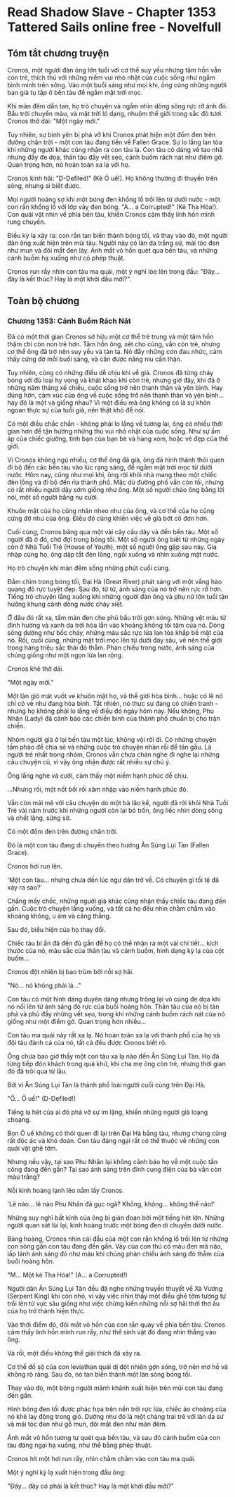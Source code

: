 # Read Shadow Slave - Chapter 1353 Tattered Sails online free - Novelfull

## Tóm tắt chương truyện

Cronos, một người đàn ông lớn tuổi với cơ thể suy yếu nhưng tâm hồn vẫn còn trẻ, thích thú với những niềm vui nhỏ nhặt của cuộc sống như ngắm bình minh trên sông. Vào một buổi sáng như mọi khi, ông cùng những người bạn già tụ tập ở bến tàu để ngắm mặt trời mọc.

Khi màn đêm dần tan, họ trò chuyện và ngắm nhìn dòng sông rực rỡ ánh đỏ. Bầu trời chuyển màu, và mặt trời ló dạng, nhuộm thế giới trong sắc đỏ tươi. Cronos thở dài: "Một ngày mới."

Tuy nhiên, sự bình yên bị phá vỡ khi Cronos phát hiện một đốm đen trên đường chân trời - một con tàu đang tiến về Fallen Grace. Sự lo lắng lan tỏa khi những người khác cũng nhận ra con tàu lạ. Con tàu có dáng vẻ tao nhã nhưng đầy đe dọa, thân tàu đầy vết sẹo, cánh buồm rách nát như điềm gở. Quan trọng hơn, nó hoàn toàn xa lạ với họ.

Cronos kinh hãi: "D-Defiled!" (Kẻ Ô uế!). Họ không thường đi thuyền trên sông, nhưng ai biết được.

Mọi người hoảng sợ khi một bóng đen khổng lồ trồi lên từ dưới nước - một con rắn khổng lồ với lớp vảy đen bóng. "A... a Corrupted!" (Kẻ Tha Hóa!). Con quái vật nhìn về phía bến tàu, khiến Cronos cảm thấy linh hồn mình rung chuyển.

Điều kỳ lạ xảy ra: con rắn tan biến thành bóng tối, và thay vào đó, một người đàn ông xuất hiện trên mũi tàu. Người này có làn da trắng sứ, mái tóc đen như mun và đôi mắt đen láy. Ánh mắt vô hồn quét qua bến tàu, và những cánh buồm hạ xuống như có phép thuật.

Cronos run rẩy nhìn con tàu ma quái, một ý nghĩ lóe lên trong đầu: "Đây... đây là kết thúc? Hay là một khởi đầu mới?".

## Toàn bộ chương

### Chương 1353: Cánh Buồm Rách Nát

Đã có một thời gian Cronos sở hữu một cơ thể trẻ trung và một tâm hồn thậm chí còn non trẻ hơn. Tâm hồn ông, xét cho cùng, vẫn còn trẻ, nhưng cơ thể ông đã trở nên suy yếu và tàn tạ. Nó đầy những cơn đau nhức, cảm thấy cứng đờ mỗi buổi sáng, và cần được nâng niu cẩn thận.

Tuy nhiên, cũng có những điều dễ chịu khi về già. Cronos đã từng cháy bỏng với đủ loại hy vọng và khát khao khi còn trẻ, nhưng giờ đây, khi đã ở những năm tháng xế chiều, cuộc sống trở nên thanh thản và yên bình. Hay đúng hơn, cảm xúc của ông về cuộc sống trở nên thanh thản và yên bình... hay đó là một và giống nhau? Vì một điều mà ông không có là sự khôn ngoan thực sự của tuổi già, nên thật khó để nói.

Có một điều chắc chắn - không phải lo lắng về tương lai, ông có nhiều thời gian hơn để tận hưởng những thú vui nhỏ nhặt của cuộc sống. Như sự ấm áp của chiếc giường, tình bạn của bạn bè và hàng xóm, hoặc vẻ đẹp của thế giới.

Vì Cronos không ngủ nhiều, cơ thể ông đã già, ông đã hình thành thói quen đi bộ đến các bến tàu vào lúc rạng sáng, để ngắm mặt trời mọc từ dưới nước. Hôm nay, cũng như mọi khi, ông rời khỏi nhà mang theo một chiếc đèn lồng và đi bộ đến rìa thành phố. Mặc dù đường phố vẫn còn tối, nhưng có rất nhiều người dậy sớm giống như ông. Một số người chào ông bằng lời nói, một số người bằng nụ cười.

Khuôn mặt của họ cũng nhăn nheo như của ông, và cơ thể của họ cũng cứng đờ như của ông. Điều đó cũng khiến việc về già bớt cô đơn hơn.

Cuối cùng, Cronos băng qua một vài cây cầu dây và đến bến tàu. Một số người đã ở đó, chờ đợi trong bóng tối. Một số người ông biết từ những ngày còn ở Nhà Tuổi Trẻ (House of Youth), một số người ông gặp sau này. Gia nhập cùng họ, ông dập tắt đèn lồng, ngồi xuống và nhìn xuống mặt nước.

Họ trò chuyện khi màn đêm sống những phút cuối cùng.

Đắm chìm trong bóng tối, Đại Hà (Great River) phát sáng với một vầng hào quang đỏ rực tuyệt đẹp. Sau đó, từ từ, ánh sáng của nó trở nên rực rỡ hơn. Tiếng trò chuyện lắng xuống khi những người đàn ông và phụ nữ lớn tuổi tận hưởng khung cảnh dòng nước chảy xiết.

Ở đâu đó rất xa, tấm màn đen che phủ bầu trời gợn sóng. Những vệt màu tử đinh hương và xanh da trời hòa lẫn vào khoảng không tối tăm của nó. Dòng sông dường như bốc cháy, những màu sắc rực lửa lan tỏa khắp bề mặt của nó. Rồi, cuối cùng, những mặt trời mọc lên từ dưới đáy sâu, vẽ nên thế giới trong hàng triệu sắc thái đỏ thẫm. Phản chiếu trong nước, ánh sáng của chúng giống như một ngọn lửa lan rộng.

Cronos khẽ thở dài.

"Một ngày mới."

Một làn gió mát vuốt ve khuôn mặt họ, và thế giới hòa bình... hoặc có lẽ nó chỉ có vẻ như đang hòa bình. Tất nhiên, nó thực sự đang có chiến tranh - nhưng họ không phải lo lắng về điều đó ngày hôm nay. Nếu không, Phu Nhân (Lady) đã cảnh báo các chiến binh của thành phố chuẩn bị cho trận chiến.

Nhóm người già ở lại bến tàu một lúc, không vội rời đi. Có những chuyện tầm phào để chia sẻ và những cuộc trò chuyện nhàn rỗi để tán gẫu. Là người trẻ nhất trong nhóm, Cronos vẫn chưa chán nghe đi nghe lại những câu chuyện cũ, vì vậy ông nhận được rất nhiều sự chú ý.

Ông lắng nghe và cười, cảm thấy một niềm hạnh phúc dễ chịu.

...Nhưng rồi, một nốt bối rối xâm nhập vào niềm hạnh phúc đó.

Vẫn còn mải mê với câu chuyện do một bà lão kể, người đã rời khỏi Nhà Tuổi Trẻ vài năm trước khi những người còn lại bỏ trốn, ông liếc nhìn dòng sông và chết lặng, sững sờ.

Có một đốm đen trên đường chân trời.

Đó là một con tàu đang di chuyển theo hướng Ân Sủng Lụi Tàn (Fallen Grace).

Cronos hơi run lên.

'Một con tàu... nhưng chưa đến lúc ngư dân trở về. Có chuyện gì tồi tệ đã xảy ra sao?'

Chẳng mấy chốc, những người già khác cũng nhận thấy chiếc tàu đang đến gần. Cuộc trò chuyện lắng xuống, và tất cả họ đều nhìn chằm chằm vào khoảng không, u ám và căng thẳng.

Sau đó, biểu hiện của họ thay đổi.

Chiếc tàu bí ẩn đã đến đủ gần để họ có thể nhận ra một vài chi tiết... kích thước của nó, màu sắc của thân tàu và cánh buồm, hình dạng kỳ lạ của cột buồm...

Cronos đột nhiên bị bao trùm bởi nỗi sợ hãi.

"Nó... nó không phải là..."

Con tàu có một hình dáng duyên dáng nhưng trông lại vô cùng đe dọa khi nó nổi lên từ ánh sáng đỏ rực của buổi hoàng hôn. Thân tàu của nó bị tàn phá và phủ đầy những vết sẹo, trong khi những cánh buồm rách nát của nó giống như một điềm gở. Quan trọng hơn nhiều...

Con tàu ma quái này rất xa lạ. Nó hoàn toàn xa lạ với thành phố của họ và đội tàu đánh cá của nó, tất cả đều được Cronos biết rõ.

Ông chưa bao giờ thấy một con tàu xa lạ nào đến Ân Sủng Lụi Tàn. Họ đã từng tiếp đón khách trong quá khứ, khi cha mẹ ông còn trẻ, nhưng thời gian đó đã trôi qua từ lâu.

Bởi vì Ân Sủng Lụi Tàn là thành phố loài người cuối cùng trên Đại Hà.

"Ô... Ô uế!" (D-Defiled!)

Tiếng la hét của ai đó phá vỡ sự im lặng, khiến những người già loạng choạng.

Bọn Ô uế không có thói quen đi lại trên Đại Hà bằng tàu, nhưng chúng cũng rất độc ác và khó đoán. Con tàu đáng ngại rất có thể thuộc về những con quái vật ghê tởm.

Nhưng nếu vậy, tại sao Phu Nhân lại không cảnh báo họ về một cuộc tấn công đang đến gần? Tại sao ánh sáng trên đỉnh cung điện của bà vẫn còn màu trắng?

Nỗi kinh hoàng lạnh lẽo nắm lấy Cronos.

'Lẽ nào... lẽ nào Phu Nhân đã gục ngã? Không, không... không thể nào!'

Những suy nghĩ bất kính của ông bị gián đoạn bởi một tiếng hét lớn. Những người quan sát lùi lại, kinh hoàng trước một bóng đen di chuyển dưới nước.

Bàng hoàng, Cronos nhìn cái đầu của một con rắn khổng lồ trồi lên từ những con sóng gần con tàu đang đến gần. Vảy của con thú có màu đen mã não, lấp lánh ánh sáng đỏ như máu khi chúng phản chiếu ánh sáng đỏ thẫm của buổi hoàng hôn.

"M... Một kẻ Tha Hóa!" (A... a Corrupted!)

Người dân Ân Sủng Lụi Tàn đều đã nghe những truyền thuyết về Xà Vương (Serpent King) khi còn nhỏ, vì vậy việc nhìn thấy một điều ghê tởm tương tự trồi lên từ vực sâu giống như việc chứng kiến những nỗi sợ hãi thời thơ ấu của họ trở thành hiện thực.

Vào thời điểm đó, đôi mắt vô hồn của con rắn quay về phía bến tàu. Cronos cảm thấy linh hồn mình run rẩy, như thể sinh vật đó đang nhìn thẳng vào ông.

Và rồi, một điều không thể giải thích đã xảy ra.

Cơ thể đồ sộ của con leviathan quái dị đột nhiên gợn sóng, trở nên mơ hồ và không rõ ràng. Sau đó, nó tan biến thành một làn sóng bóng tối.

Thay vào đó, một bóng người mảnh khảnh xuất hiện trên mũi con tàu đang đến gần.

Hình bóng đen tối được phác họa trên nền trời rực lửa, chiếc áo choàng của nó khẽ lay động trong gió. Dường như đó là một chàng trai trẻ với làn da sứ và mái tóc đen như gỗ mun, đôi mắt đen như màn đêm.

Ánh mắt vô hồn tương tự quét qua bến tàu, và sau đó cánh buồm của con tàu đáng ngại hạ xuống, như thể bằng phép thuật.

Cronos hít một hơi run rẩy, nhìn chằm chằm vào con tàu ma quái.

Một ý nghĩ kỳ lạ xuất hiện trong đầu ông:

"Đây... đây có phải là kết thúc? Hay là một khởi đầu mới?"